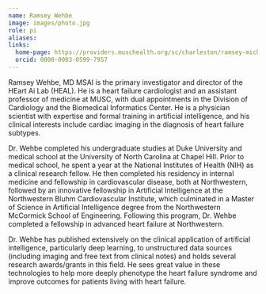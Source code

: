 ```yaml
---
name: Ramsey Wehbe
image: images/photo.jpg
role: pi
aliases:
links:
  home-page: https://providers.muschealth.org/sc/charleston/ramsey-michael-wehbe-md
  orcid: 0000-0003-0599-7957
---
```


Ramsey Wehbe, MD MSAI is the primary investigator and director of the HEart Ai Lab (HEAL). He is a heart failure cardiologist and an assistant professor of medicine at MUSC, with dual appointments in the Division of Cardiology and the Biomedical Informatics Center. He is a physician scientist with expertise and formal training in artificial intelligence, and his clinical interests include cardiac imaging in the diagnosis of heart failure subtypes.

Dr. Wehbe completed his undergraduate studies at Duke University and medical school at the University of North Carolina at Chapel Hill. Prior to medical school, he spent a year at the National Institutes of Health (NIH) as a clinical research fellow. He then completed his residency in internal medicine and fellowship in cardiovascular disease, both at Northwestern, followed by an innovative fellowship in Artificial Intelligence at the Northwestern Bluhm Cardiovascular Institute, which culminated in a Master of Science in Artificial Intelligence degree from the Northwestern McCormick School of Engineering. Following this program, Dr. Wehbe completed a fellowship in advanced heart failure at Northwestern.

Dr. Wehbe has published extensively on the clinical application of artificial intelligence, particularly deep learning, to unstructured data sources (including imaging and free text from clinical notes) and holds several research awards/grants in this field. He sees great value in these technologies to help more deeply phenotype the heart failure syndrome and improve outcomes for patients living with heart failure.
